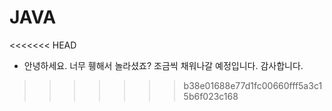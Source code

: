 # JAVA 
<<<<<<< HEAD
- 안녕하세요. 너무 휑해서 놀라셨죠? 조금씩 채워나갈 예정입니다. 감사합니다. 
>>>>>>> b38e01688e77d1fc00660fff5a3c15b6f023c168

